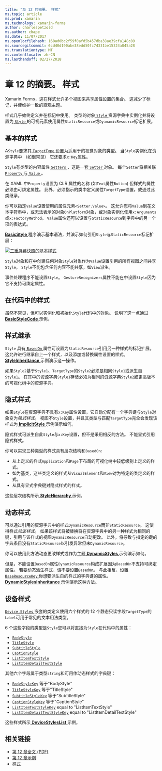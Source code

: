 ```yaml
---
title: "章 12 的摘要。 样式"
ms.topic: article
ms.prod: xamarin
ms.technology: xamarin-forms
author: charlespetzold
ms.author: chape
ms.date: 11/07/2017
ms.openlocfilehash: 168ad0bc2f59f0afd5b457dba38ae39cfa148c89
ms.sourcegitcommit: 6cd40d190abe38edd50fc74331be15324a845a28
ms.translationtype: MT
ms.contentlocale: zh-CN
ms.lasthandoff: 02/27/2018
---
```

# <a name="summary-of-chapter-12-styles"></a>章 12 的摘要。 样式

Xamarin.Forms，这在样式允许多个视图来共享属性设置的集合。 这减少了标记，并使维护一致的直观主题。

样式几乎始终定义并在标记中使用。 类型的对象[ `Style` ](https://developer.xamarin.com/api/type/Xamarin.Forms.Style/)资源字典中实例化并将设置为[ `Style` ](https://developer.xamarin.com/api/property/Xamarin.Forms.VisualElement.Style/)的可视元素使用属性`StaticResource`或`DyanamicResource`标记扩展。

## <a name="the-basic-style"></a>基本的样式

A`Style`要求其[ `TargetType` ](https://developer.xamarin.com/api/property/Xamarin.Forms.Style.TargetType/)设置为适用于的视觉对象的类型。 当`Style`实例化在资源字典中 （如很常见） 它还要求`x:Key`属性。

`Style`有类型的内容属性[ `Setters` ](https://developer.xamarin.com/api/property/Xamarin.Forms.Style.Setters/)，这是一套[ `Setter` ](https://developer.xamarin.com/api/type/Xamarin.Forms.Setter/)对象。 每个`Setter`将相关联[ `Property` ](https://developer.xamarin.com/api/property/Xamarin.Forms.Setter.Property/)与[ `Value` ](https://developer.xamarin.com/api/property/Xamarin.Forms.Setter.Value/)。

在 XAML 中`Property`设置为 CLR 属性的名称 (如`Text`属性`Button`) 但样式的属性必须由可绑定属性。 此外，必须指示的类中定义属性`TargetType`设置，或通过此类继承。

你可以指定`Value`设置使用的属性元素`<Setter.Value>`。 这允许您将`Value`到在文本字符串中，或无法表示的对象`OnPlatform`对象，或对象实例化使用`x:Arguments`或`x:FactoryMethod`。 `Value`属性还可以设置与`StaticResource`到字典中的另一个项的表达式。

[ **BasicStyle** ](https://github.com/xamarin/xamarin-forms-book-samples/tree/master/Chapter12/BasicStyle)程序演示基本语法，并演示如何引用`Style`与`StaticResource`标记扩展：

[![三重屏幕快照的基本样式](images/ch12fg01-small.png "基本样式")](images/ch12fg01-large.png "基本样式")

`Style`对象和在中创建任何对象`Style`对象作为`Value`设置引用的所有视图之间共享`Style`。 `Style`不能包含任何内容不能共享，如`View`派生。

事件处理程序不能设置`Style`。 `GestureRecognizers`属性不能在中设置`Style`因为它不支持可绑定属性。

## <a name="styles-in-code"></a>在代码中的样式

虽然不常见，但可以实例化和初始化`Style`代码中的对象。 说明了这一点通过[ **BasicStyleCode** ](https://github.com/xamarin/xamarin-forms-book-samples/tree/master/Chapter12/BasicStyleCode)示例。

## <a name="style-inheritance"></a>样式继承

`Style` 具有[ `BasedOn` ](https://developer.xamarin.com/api/property/Xamarin.Forms.Style.BasedOn/)属性可设置为`StaticResource`引用另一种样式的标记扩展。 这允许进行继承自上一个样式，以及添加或替换属性设置的样式。 [ **StyleInheritance** ](https://github.com/xamarin/xamarin-forms-book-samples/tree/master/Chapter12/StyleInheritance)示例演示这一操作。

如果`Style2`基于`Style1`、`TargetType`的`Style2`必须是相同`Style1`或派生自`Style1`。 在其中的资源字典`Style1`存储必须为相同的资源字典`Style2`或更高版本的可视化树中的资源字典。

## <a name="implicit-styles"></a>隐式样式

如果`Style`在资源字典不具有`x:Key`属性设置，它自动分配有一个字典键与`Style`对象变为*隐式样式*。 视图不`Style`设置，并且其类型与匹配`TargetType`完全会发现该样式为[ **ImplicitStyle** ](https://github.com/xamarin/xamarin-forms-book-samples/tree/master/Chapter12/ImplicitStyle)示例演示如何。

隐式样式可派生自此`Style`与`x:Key`设置，但不是采用相反的方法。 不能显式引用隐式样式。

你可以实现三种类型的样式具有层次结构和`BasedOn`:

- 从上定义的样式`Application`和`Page`下布局的可视化树中较低级别上定义的样式。
- 如为基类，这些类定义的样式从`VisualElement`和`View`对为特定的类定义的样式。
- 从具有显式字典键对隐式样式的样式。

这些层次结构所示[ **StyleHierarchy** ](https://github.com/xamarin/xamarin-forms-book-samples/tree/master/Chapter12/StyleHierarchy)示例。

## <a name="dynamic-styles"></a>动态样式

可以通过引用的资源字典中的样式`DynamicResource`而非`StaticResource`。 这使得样式*动态样式*。 如果该样式将被替换将在资源字典中的另一种样式为相同的键，引用与该样式的视图`DynamicResource`自动更改。 此外，将导致与指定的键的字典条目没有`StaticResource`以引发异常但未`DynamicResource`。

你可以使用此方法动态更改样式或作为主题[ **DynamicStyles** ](https://github.com/xamarin/xamarin-forms-book-samples/tree/master/Chapter12/DynamicStyles)示例演示如何。

但是，不能设置`BasedOn`属性`DynamicResource`构成扩展因为`BasedOn`不支持可绑定属性。 若要动态派生样式，请不要设置`BasedOn`。 与此相反，设置[ `BaseResourceKey` ](https://developer.xamarin.com/api/property/Xamarin.Forms.Style.BaseResourceKey/)你想要派生自的样式的字典键的属性。 [ **DynamicStylesInheritance** ](https://github.com/xamarin/xamarin-forms-book-samples/tree/master/Chapter12/DynaStylesInh)示例演示这种方法。

## <a name="device-styles"></a>设备样式

[ `Device.Styles` ](https://developer.xamarin.com/api/type/Xamarin.Forms.Device+Styles/)嵌套的类定义使用六个样式的 12 个静态只读字段`TargetType`的`Label`可用于常见的文本用法类型。

6 个这些字段的类型是`Style`您可以将直接为`Style`在代码中的属性：

- [`BodyStyle`](https://developer.xamarin.com/api/field/Xamarin.Forms.Device+Styles.BodyStyle/)
- [`TitleStyle`](https://developer.xamarin.com/api/field/Xamarin.Forms.Device+Styles.TitleStyle/)
- [`SubtitleStyle`](https://developer.xamarin.com/api/field/Xamarin.Forms.Device+Styles.SubtitleStyle/)
- [`CaptionStyle`](https://developer.xamarin.com/api/field/Xamarin.Forms.Device+Styles.CaptionStyle/)
- [`ListItemTextStyle`](https://developer.xamarin.com/api/field/Xamarin.Forms.Device+Styles.ListItemTextStyle/)
- [`ListItemDetailTextStyle`](https://developer.xamarin.com/api/field/Xamarin.Forms.Device+Styles.ListItemDetailTextStyle/)

其他六个字段属于类型`string`和可用作动态样式的字典键：

- [`BodyStyleKey`](https://developer.xamarin.com/api/field/Xamarin.Forms.Device+Styles.BodyStyleKey/) 等于"BodyStyle"
- [`TitleStyleKey`](https://developer.xamarin.com/api/field/Xamarin.Forms.Device+Styles.TitleStyleKey/) 等于"TitleStyle"
- [`SubtitleStyleKey`](https://developer.xamarin.com/api/field/Xamarin.Forms.Device+Styles.SubtitleStyleKey/) 等于"SubtitleStyle"
- [`CaptionStyleKey`](https://developer.xamarin.com/api/field/Xamarin.Forms.Device+Styles.CaptionStyleKey/) 等于"CaptionStyle"
- [`ListItemTextStyleKey`](https://developer.xamarin.com/api/field/Xamarin.Forms.Device+Styles.ListItemTextStyleKey/) equal to "ListItemTextStyle"
- [`ListItemDetailTextStyleKey`](https://developer.xamarin.com/api/field/Xamarin.Forms.Device+Styles.ListItemDetailTextStyleKey/) equal to "ListItemDetailTextStyle"

这些样式所示[ **DeviceStylesList** ](https://github.com/xamarin/xamarin-forms-book-samples/tree/master/Chapter12/DeviceStylesList)示例。



## <a name="related-links"></a>相关链接

- [第 12 章全文 (PDF)](https://download.xamarin.com/developer/xamarin-forms-book/XamarinFormsBook-Ch12-Apr2016.pdf)
- [第 12 章示例](https://github.com/xamarin/xamarin-forms-book-samples/tree/master/Chapter12)
- [样式](~/xamarin-forms/user-interface/styles/index.md)
